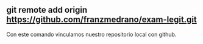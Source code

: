 ## git remote add origin https://github.com/franzmedrano/exam-legit.git
Con este comando vinculamos nuestro repositorio local con github.
